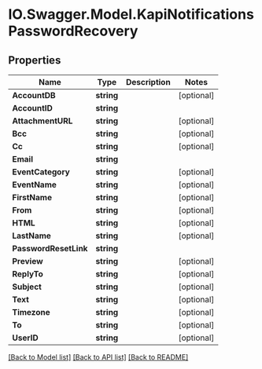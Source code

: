 # IO.Swagger.Model.KapiNotificationsPasswordRecovery
## Properties

Name | Type | Description | Notes
------------ | ------------- | ------------- | -------------
**AccountDB** | **string** |  | [optional] 
**AccountID** | **string** |  | 
**AttachmentURL** | **string** |  | [optional] 
**Bcc** | **string** |  | [optional] 
**Cc** | **string** |  | [optional] 
**Email** | **string** |  | 
**EventCategory** | **string** |  | [optional] 
**EventName** | **string** |  | [optional] 
**FirstName** | **string** |  | [optional] 
**From** | **string** |  | [optional] 
**HTML** | **string** |  | [optional] 
**LastName** | **string** |  | [optional] 
**PasswordResetLink** | **string** |  | 
**Preview** | **string** |  | [optional] 
**ReplyTo** | **string** |  | [optional] 
**Subject** | **string** |  | [optional] 
**Text** | **string** |  | [optional] 
**Timezone** | **string** |  | [optional] 
**To** | **string** |  | [optional] 
**UserID** | **string** |  | [optional] 

[[Back to Model list]](../README.md#documentation-for-models) [[Back to API list]](../README.md#documentation-for-api-endpoints) [[Back to README]](../README.md)

